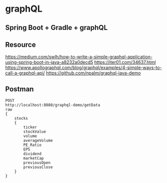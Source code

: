 # graphQL

## Spring Boot + Gradle + graphQL

## Resource
https://medium.com/swlh/how-to-write-a-simple-graphql-application-using-spring-boot-in-java-a8232a0decd5
https://iter01.com/34637.html
https://www.apollographql.com/blog/graphql/examples/4-simple-ways-to-call-a-graphql-api/
https://github.com/npalm/graphql-java-demo

## Postman 
```
POST
http://localhost:8080/graphql-demo/getData
raw
{
    stocks
    {
        ticker
        stockValue
        volume
        averageVolume
        PE_Ratio
        EPS
        dividend
        marketCap
        previousOpen
        previousClose
    }
}
```
